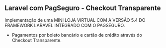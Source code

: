 ## Laravel com PagSeguro - Checkout Transparente

Implementação de uma MINI LOJA VIRTUAL COM A VERSÃO 5.4 DO FRAMEWORK LARAVEL INTEGRADO COM O PAGSEGURO.

- Pagamentos por boleto bancário e cartão de crédito através do Checkout Transparente.

